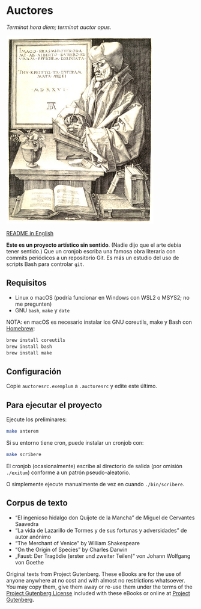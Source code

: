 Auctores
========

*Terminat hora diem; terminat auctor opus.*

![Erasmo de Rotterdam de Alberto Durero](picturae/erasmus.jpg) 

[README in English](../../)

**Este es un proyecto artístico sin sentido**. (Nadie dijo que el arte debía tener sentido.) Que un cronjob escriba una famosa obra literaria con commits periódicos a un repositorio Git. Es más un estudio del uso de scripts Bash para controlar `git`.

Requisitos
----------

- Linux o macOS (podría funcionar en Windows con WSL2 o MSYS2; no me pregunten)
- GNU `bash`, `make` y `date`

NOTA: en macOS es necesario instalar los GNU coreutils, make y Bash con [Homebrew](https://brew.sh):

```sh
brew install coreutils
brew install bash
brew install make
```

Configuración
-------------

Copie `auctoresrc.exemplum` a `.auctoresrc` y edite este último.

Para ejecutar el proyecto
-------------------------

Ejecute los preliminares:

```sh
make anterem
```

Si su entorno tiene cron, puede instalar un cronjob con:

```sh
make scribere
```

El cronjob (ocasionalmente) escribe al directorio de salida (por omisión `./exitum`) conforme a un patrón pseudo-aleatorio.

O simplemente ejecute manualmente de vez en cuando `./bin/scribere`.

Corpus de texto
---------------

- “El ingenioso hidalgo don Quijote de la Mancha” de Miguel de Cervantes Saavedra
- “La vida de Lazarillo de Tormes y de sus fortunas y adversidades” de autor anónimo
- “The Merchant of Venice” by William Shakespeare
- “On the Origin of Species” by Charles Darwin
- „Faust: Der Tragödie (erster und zweiter Teilen)“ von Johann Wolfgang von Goethe

Original texts from Project Gutenberg. These eBooks are for the use of anyone anywhere at no cost and with almost no restrictions whatsoever.  You may copy them, give them away or re-use them under the terms of the [Project Gutenberg License](corpus/LICENSE) included with these eBooks or online at [Project Gutenberg](https://www.gutenberg.net]).
